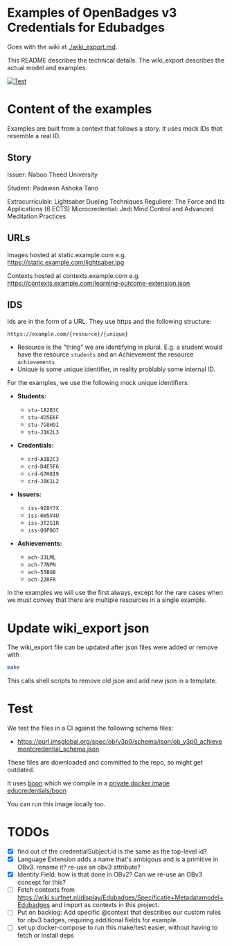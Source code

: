 # Examples of OpenBadges v3 Credentials for Edubadges

Goes with the wiki at [./wiki_export.md](./wiki_export.md).

This README describes the technical details. The wiki_export describes the actual model and examples.

[![Test](https://github.com/educredentials/obv3-examples/actions/workflows/test.yml/badge.svg)](https://github.com/educredentials/obv3-examples/actions/workflows/test.yml)

# Content of the examples

Examples are built from a context that follows a story.
It uses mock IDs that resemble a real ID.

## Story

Issuer: Naboo Theed University

Student: Padawan Ashoka Tano

Extracurriculair: Lightsaber Dueling Techniques
Reguliere: The Force and Its Applications (6 ECTS)
Microcredential: Jedi Mind Control and Advanced Meditation Practices

## URLs

Images hosted at static.example.com e.g. https://static.example.com/lightsaber.jpg

Contexts hosted at contexts.example.com e.g. https://contexts.example.com/learning-outcome-extension.json

## IDS

Ids are in the form of a URL. They use https and the following structure:

    https://example.com/{resource}/{unique}

* Resource is the "thing" we are identifying in plural. E.g. a student would have the resource `students` and an Achievement the resource `achievements`
* Unique is some unique identifier, in reality problably some internal ID.

For the examples, we use the following mock unique identifiers:

- **Students:**
  - `stu-1A2B3C`
  - `stu-4D5E6F`
  - `stu-7G8H9I`
  - `stu-J1K2L3`

- **Credentials:**
  - `crd-A1B2C3`
  - `crd-D4E5F6`
  - `crd-G7H8I9`
  - `crd-J0K1L2`

- **Issuers:**
  - `iss-9Z8Y7X`
  - `iss-6W5V4U`
  - `iss-3T2S1R`
  - `iss-Q9P8O7`

- **Achievements:**
  - `ach-33LML`
  - `ach-77NPN`
  - `ach-55BGB`
  - `ach-22RFR`

In the examples we will use the first always, except for the rare cases when we must convey that 
there are multiple resources in a single example.

# Update wiki_export json

The wiki_export file can be updated after json files were added or remove with

```bash
make
```

This calls shell scripts to remove old json and add new json in a template.

# Test

We test the files in a CI against the following schema files:

* https://purl.imsglobal.org/spec/ob/v3p0/schema/json/ob_v3p0_achievementcredential_schema.json

These files are downloaded and committed to the repo, so might get outdated.

It uses [boon](https://github.com/santhosh-tekuri/boon) which we compile in a [private docker image educredentials/boon](https://github.com/educredentials/obv3-examples/pkgs/container/boon)

You can run this image locally too. 

# TODOs

- [x] find out of the credentialSubject.id is the same as the top-level id?
- [x] Language Extension adds a name that's ambigous and is a primitive in OBv3. rename it? re-use an obv3 attribute?
- [x] Identity Field: how is that done in OBv2? Can we re-use an OBv3 concept for this?
- [ ] Fetch contexts from https://wiki.surfnet.nl/display/Edubadges/Specificatie+Metadatamodel+Edubadges and import as contexts in this project.
- [ ] Put on backlog: Add specific @context that describes our custom rules for obv3 badges, requiring additional fields for example.
- [ ] set up docker-compose to run this make/test easier, without having to fetch or install deps

